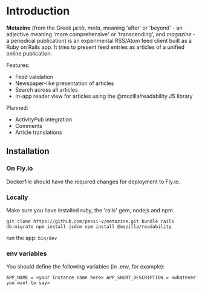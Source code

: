 # Introduction
**Metazine** (from the Greek μετά, *meta*, meaning 'after' or 'beyond' - an adjective meaning 'more comprehensive' or 'transcending', and *magazine* - a periodical publication) is an experimental RSS/Atom feed client built as a Ruby on Rails app. It tries to present feed entries as articles of a unified online publication.


Features:
- Feed validation
- Newspaper-like presentation of articles
- Search across all articles
- In-app reader view for articles using the @mozilla/readability JS library

Planned:
- ActivityPub integration
- Comments
- Article translations


## Installation

### On Fly.io
Dockerfile should have the required changes for deployment to Fly.io.

### Locally
Make sure you have installed ruby, the 'rails' gem, nodejs and npm.

`git clone https://github.com/pessi-v/metazine.git
bundle
rails db:migrate
npm install jsdom
npm install @mozilla/readability`

run the app:
`bin/dev`

### env variables
You should define the following variables (in .env, for example):

`APP_NAME = <your instance name here>
APP_SHORT_DESCRIPTION = <whatever you want to say>`
